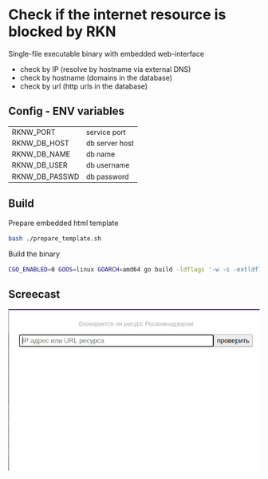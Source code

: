 # Check if the internet resource is blocked by RKN

Single-file executable binary with embedded web-interface

- check by IP (resolve by hostname via external DNS)
- check by hostname (domains in the database)
- check by url (http urls in the database)

## Config - ENV variables
|                |                |
|----------------|----------------|
| RKNW_PORT      | service port   |
| RKNW_DB_HOST   | db server host |
| RKNW_DB_NAME   | db name        |
| RKNW_DB_USER   | db username    |
| RKNW_DB_PASSWD | db password    |

## Build
Prepare embedded html template
```bash
bash ./prepare_template.sh
```

Build the binary
```bash
CGO_ENABLED=0 GOOS=linux GOARCH=amd64 go build -ldflags '-w -s -extldflags "-static"' -o rknw ./src
```

## Screecast
![](rknw.gif)

